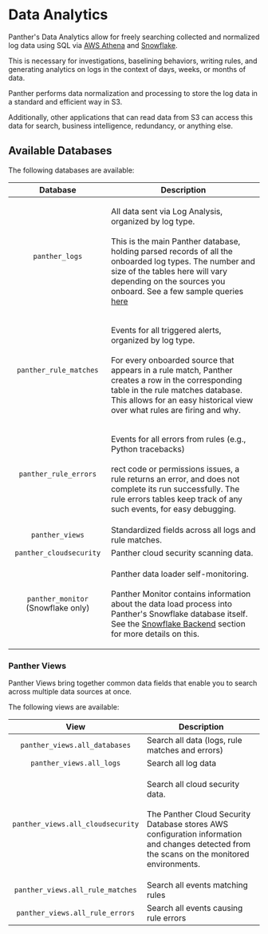 # Data Analytics

Panther's Data Analytics allow for freely searching collected and normalized log data using SQL via [AWS Athena](https://aws.amazon.com/athena/) and [Snowflake](https://www.snowflake.com).

This is necessary for investigations, baselining behaviors, writing rules, and generating analytics on logs in the context of days, weeks, or months of data.

Panther performs data normalization and processing to store the log data in a standard and efficient way in S3.

Additionally, other applications that can read data from S3 can access this data for search, business intelligence, redundancy, or anything else.

## Available Databases

The following databases are available:

|              Database              | Description                                                                                                                                                                                                                                                                                                          |
| :--------------------------------: | -------------------------------------------------------------------------------------------------------------------------------------------------------------------------------------------------------------------------------------------------------------------------------------------------------------------- |
|           `panther_logs`           | <p>All data sent via Log Analysis, organized by log type.<br><br>This is the main Panther database, holding parsed records of all the onboarded log types. The number and size of the tables here will vary depending on the sources you onboard. See a few sample queries <a href="example-queries.md">here</a></p> |
|       `panther_rule_matches`       | <p>Events for all triggered alerts, organized by log type.<br><br>For every onboarded source that appears in a rule match, Panther creates a row in the corresponding table in the rule matches database. This allows for an easy historical view over what rules are firing and why.</p>                            |
|        `panther_rule_errors`       | <p>Events for all errors from rules (e.g., Python tracebacks)<br><br>rect code or permissions issues, a rule returns an error, and does not complete its run successfully. The rule errors tables keep track of any such events, for easy debugging.</p>                                                             |
|           `panther_views`          | Standardized fields across all logs and rule matches.                                                                                                                                                                                                                                                                |
|       `panther_cloudsecurity`      | Panther cloud security scanning data.                                                                                                                                                                                                                                                                                |
| `panther_monitor` (Snowflake only) | <p>Panther data loader self-monitoring.<br><br>Panther Monitor contains information about the data load process into Panther's Snowflake database itself. See the <a href="backend/snowflake.md">Snowflake Backend</a> section for more details on this.</p>                                                         |

### Panther Views

Panther Views bring together common data fields that enable you to search across multiple data sources at once.&#x20;

The following views are available:

|                View               | Description                                                                                                                                                                               |
| :-------------------------------: | ----------------------------------------------------------------------------------------------------------------------------------------------------------------------------------------- |
|   `panther_views.all_databases`   | Search all data (logs, rule matches and errors)                                                                                                                                           |
|      `panther_views.all_logs`     | Search all log data                                                                                                                                                                       |
| `panther_views.all_cloudsecurity` | <p>Search all cloud security data.<br><br>The Panther Cloud Security Database stores AWS configuration information and changes detected from the scans on the monitored environments.</p> |
|  `panther_views.all_rule_matches` | Search all events matching rules                                                                                                                                                          |
|  `panther_views.all_rule_errors`  | Search all events causing rule errors                                                                                                                                                     |


